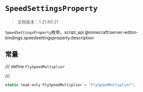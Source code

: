 # `SpeedSettingsProperty`

> 文档版本：1.21.60.21

`SpeedSettingsProperty`枚举。script_api.@minecraft/server-editor-bindings.speedsettingsproperty.description

## 常量

/// define
`FlySpeedMultiplier`


///

```js
static read-only FlySpeedMultiplier = "FlySpeedMultiplier";
```

